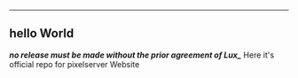 ------
hello World
------
***no release must be made without the prior agreement of Lux_***
Here it's official repo for pixelserver Website
